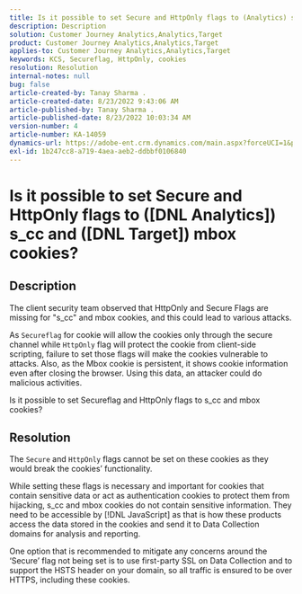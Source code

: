 ```yaml
---
title: Is it possible to set Secure and HttpOnly flags to (Analytics) s_cc and ([DNL Target]) mbox cookies?
description: Description
solution: Customer Journey Analytics,Analytics,Target
product: Customer Journey Analytics,Analytics,Target
applies-to: Customer Journey Analytics,Analytics,Target
keywords: KCS, Secureflag, HttpOnly, cookies
resolution: Resolution
internal-notes: null
bug: false
article-created-by: Tanay Sharma .
article-created-date: 8/23/2022 9:43:06 AM
article-published-by: Tanay Sharma .
article-published-date: 8/23/2022 10:03:34 AM
version-number: 4
article-number: KA-14059
dynamics-url: https://adobe-ent.crm.dynamics.com/main.aspx?forceUCI=1&pagetype=entityrecord&etn=knowledgearticle&id=9469c8f8-c722-ed11-b83e-000d3a5c1bcc
exl-id: 1b247cc8-a719-4aea-aeb2-ddbbf0106840
---
```

# Is it possible to set Secure and HttpOnly flags to ([DNL Analytics]) s_cc and ([DNL Target]) mbox cookies?

## Description


The client security team observed that HttpOnly and Secure Flags are missing for "s_cc" and mbox cookies, and this could lead to various attacks.

As `Secureflag` for cookie will allow the cookies only through the secure channel while `HttpOnly` flag will protect the cookie from client-side scripting, failure to set those flags will make the cookies vulnerable to attacks. Also, as the Mbox cookie is persistent, it shows cookie information even after closing the browser. Using this data, an attacker could do malicious activities.

Is it possible to set Secureflag and HttpOnly flags to s_cc and mbox cookies?


## Resolution


The `Secure` and `HttpOnly` flags cannot be set on these cookies as they would break the cookies’ functionality.

While setting these flags is necessary and important for cookies that contain sensitive data or act as authentication cookies to protect them from hijacking, s_cc and mbox cookies do not contain sensitive information. They need to be accessible by [!DNL JavaScript] as that is how these products access the data stored in the cookies and send it to Data Collection domains for analysis and reporting.

One option that is recommended to mitigate any concerns around the ‘Secure’ flag not being set is to use first-party SSL on Data Collection and to support the HSTS header on your domain, so all traffic is ensured to be over HTTPS, including these cookies.
